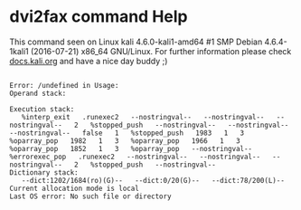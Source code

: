# dvi2fax command Help
 
 This command seen on Linux kali 4.6.0-kali1-amd64 #1 SMP Debian 4.6.4-1kali1 (2016-07-21) x86_64 GNU/Linux. For further information please check [docs.kali.org](docs.kali.org) and have a nice day buddy ;) 

~~~

Error: /undefined in Usage:
Operand stack:

Execution stack:
   %interp_exit   .runexec2   --nostringval--   --nostringval--   --nostringval--   2   %stopped_push   --nostringval--   --nostringval--   --nostringval--   false   1   %stopped_push   1983   1   3   %oparray_pop   1982   1   3   %oparray_pop   1966   1   3   %oparray_pop   1852   1   3   %oparray_pop   --nostringval--   %errorexec_pop   .runexec2   --nostringval--   --nostringval--   --nostringval--   2   %stopped_push   --nostringval--
Dictionary stack:
   --dict:1202/1684(ro)(G)--   --dict:0/20(G)--   --dict:78/200(L)--
Current allocation mode is local
Last OS error: No such file or directory

~~~
